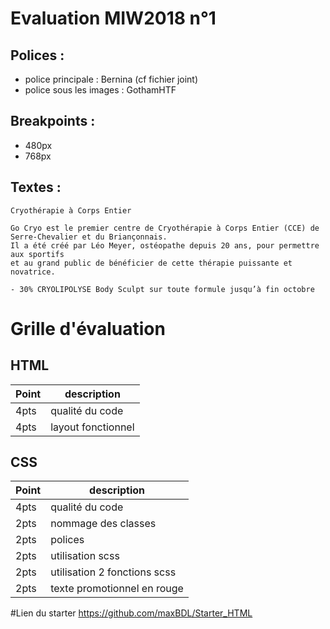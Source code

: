# Evaluation MIW2018 n°1

## Polices :
* police principale : Bernina (cf fichier joint)
* police sous les images : GothamHTF

## Breakpoints :
* 480px
* 768px

## Textes :
```
Cryothérapie à Corps Entier
```
```
Go Cryo est le premier centre de Cryothérapie à Corps Entier (CCE) de Serre-Chevalier et du Briançonnais.
Il a été créé par Léo Meyer, ostéopathe depuis 20 ans, pour permettre aux sportifs
et au grand public de bénéficier de cette thérapie puissante et novatrice.
```
```
- 30% CRYOLIPOLYSE Body Sculpt sur toute formule jusqu’à fin octobre
```

# Grille d'évaluation

## HTML
|Point|description|
|-----|-----------|
|4pts |qualité du code|
|4pts | layout fonctionnel|

## CSS
|Point|description|
|-----|-----------|
|4pts |qualité du code|
|2pts |nommage des classes|
|2pts |polices|
|2pts |utilisation scss|
|2pts |utilisation 2 fonctions scss|
|2pts |texte promotionnel en rouge|

#Lien du starter
https://github.com/maxBDL/Starter_HTML

